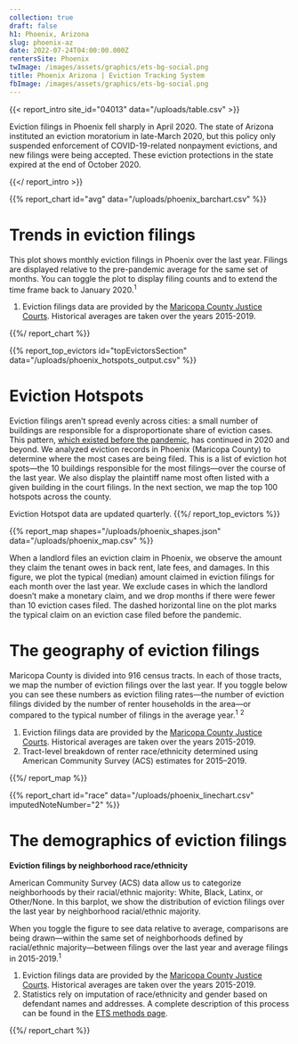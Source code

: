 ```yaml
---
collection: true
draft: false
h1: Phoenix, Arizona
slug: phoenix-az
date: 2022-07-24T04:00:00.000Z
rentersSite: Phoenix
twImage: /images/assets/graphics/ets-bg-social.png
title: Phoenix Arizona | Eviction Tracking System
fbImage: /images/assets/graphics/ets-bg-social.png
---
```


{{< report_intro site_id="04013" data="/uploads/table.csv" >}}

Eviction filings in Phoenix fell sharply in April 2020. The state of Arizona instituted an eviction moratorium in late-March 2020, but this policy only suspended enforcement of COVID-19-related nonpayment evictions, and new filings were being accepted. These eviction protections in the state expired at the end of October 2020.



{{</ report_intro >}}


{{% report_chart id="avg" data="/uploads/phoenix_barchart.csv" %}}

# Trends in eviction filings

This plot shows monthly eviction filings in Phoenix over the last year. Filings are displayed relative to the pre-pandemic average for the same set of months. You can toggle the plot to display filing counts and to extend the time frame back to January 2020.<sup>1</sup>

1. Eviction filings data are provided by the [Maricopa County Justice Courts](http://justicecourts.maricopa.gov/). Historical averages are taken over the years 2015-2019.











{{%/ report_chart %}}



{{% report_top_evictors id="topEvictorsSection" data="/uploads/phoenix_hotspots_output.csv" %}}





# Eviction Hotspots

Eviction filings aren’t spread evenly across cities: a small number of buildings are responsible for a disproportionate share of eviction cases. This pattern, [which existed before the pandemic](https://evictionlab.org/top-evicting-landlords-drive-us-eviction-crisis/), has continued in 2020 and beyond. We analyzed eviction records in Phoenix (Maricopa County) to determine where the most cases are being filed. This is a list of eviction hot spots—the 10 buildings responsible for the most filings—over the course of the last year. We also display the plaintiff name most often listed with a given building in the court filings. In the next section, we map the top 100 hotspots across the county.

Eviction Hotspot data are updated quarterly.
{{%/ report_top_evictors %}}

{{% report_map shapes="/uploads/phoenix_shapes.json" data="/uploads/phoenix_map.csv" %}}

When a landlord files an eviction claim in Phoenix, we observe the amount they claim the tenant owes in back rent, late fees, and damages. In this figure, we plot the typical (median) amount claimed in eviction filings for each month over the last year. We exclude cases in which the landlord doesn’t make a monetary claim, and we drop months if there were fewer than 10 eviction cases filed. The dashed horizontal line on the plot marks the typical claim on an eviction case filed before the pandemic.










# The geography of eviction filings

Maricopa County is divided into 916 census tracts. In each of those tracts, we map the number of eviction filings over the last year. If you toggle below you can see these numbers as eviction filing rates—the number of eviction filings divided by the number of renter households in the area—or compared to the typical number of filings in the average year.<sup>1</sup> <sup>2</sup>

1. Eviction filings data are provided by the [Maricopa County Justice Courts](http://justicecourts.maricopa.gov/). Historical averages are taken over the years 2015-2019. 
2. Tract-level breakdown of renter race/ethnicity determined using American Community Survey (ACS) estimates for 2015–2019.











{{%/ report_map %}}



{{% report_chart id="race" data="/uploads/phoenix_linechart.csv" imputedNoteNumber="2" %}}



# The demographics of eviction filings

**Eviction filings by neighborhood race/ethnicity**

American Community Survey (ACS) data allow us to categorize neighborhoods by their racial/ethnic majority: White, Black, Latinx, or Other/None. In this barplot, we show the distribution of eviction filings over the last year by neighborhood racial/ethnic majority.  

When you toggle the figure to see data relative to average, comparisons are being drawn—within the same set of neighborhoods defined by racial/ethnic majority—between filings over the last year and average filings in 2015-2019.<sup>1</sup>

1. Eviction filings data are provided by the [Maricopa County Justice Courts](http://justicecourts.maricopa.gov/). Historical averages are taken over the years 2015-2019.
2. Statistics rely on imputation of race/ethnicity and gender based on defendant names and addresses. A complete description of this process can be found in the [ETS methods page](https://evictionlab.org/eviction-tracking/methods/).











{{%/ report_chart %}}